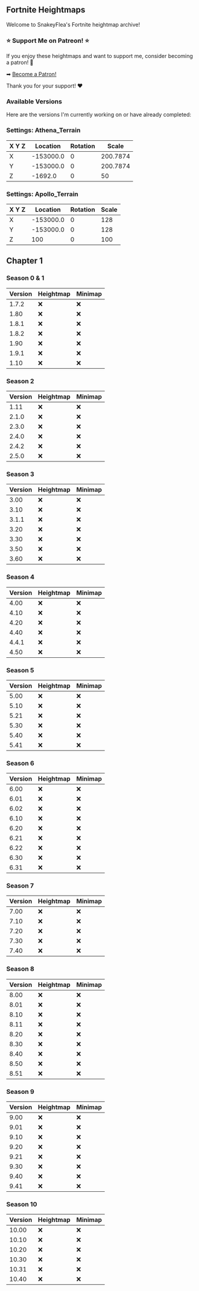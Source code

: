 ## Fortnite Heightmaps

Welcome to SnakeyFlea's Fortnite heightmap archive!

### ⭐ Support Me on Patreon! ⭐

If you enjoy these heightmaps and want to support me, consider becoming a patron! 🙏

➡ [Become a Patron!](https://www.patreon.com/snakeyflea)

Thank you for your support! ❤

### Available Versions

Here are the versions I'm currently working on or have already completed:

### Settings: Athena_Terrain

| X Y Z | Location   | Rotation | Scale   |
|-------|------------|----------|---------|
| X     | -153000.0  | 0        | 200.7874|
| Y     | -153000.0  | 0        | 200.7874|
| Z     | -1692.0    | 0        | 50      |

### Settings: Apollo_Terrain

| X Y Z | Location   | Rotation | Scale   |
|-------|------------|----------|---------|
| X     | -153000.0  | 0        | 128     |
| Y     | -153000.0  | 0        | 128     |
| Z     | 100        | 0        | 100     |

## Chapter 1

### Season 0 & 1

| Version | Heightmap         | Minimap |
|---------|-------------------|---------|
| 1.7.2   | :x:               | :x:     |
| 1.80    | :x:               | :x:     |
| 1.8.1   | :x:               | :x:     |
| 1.8.2   | :x:               | :x:     |
| 1.90    | :x:               | :x:     |
| 1.9.1   | :x:               | :x:     |
| 1.10    | :x:               | :x:     |

### Season 2

| Version | Heightmap         | Minimap |
|---------|-------------------|---------|
| 1.11    | :x:               | :x:     |
| 2.1.0   | :x:               | :x:     |
| 2.3.0   | :x:               | :x:     |
| 2.4.0   | :x:               | :x:     |
| 2.4.2   | :x:               | :x:     |
| 2.5.0   | :x:               | :x:     |

### Season 3

| Version | Heightmap         | Minimap |
|---------|-------------------|---------|
| 3.00    | :x:               | :x:     |
| 3.10    | :x:               | :x:     |
| 3.1.1   | :x:               | :x:     |
| 3.20    | :x:               | :x:     |
| 3.30    | :x:               | :x:     |
| 3.50    | :x:               | :x:     |
| 3.60    | :x:               | :x:     |

### Season 4

| Version | Heightmap         | Minimap |
|---------|-------------------|---------|
| 4.00    | :x:               | :x:     |
| 4.10    | :x:               | :x:     |
| 4.20    | :x:               | :x:     |
| 4.40    | :x:               | :x:     |
| 4.4.1   | :x:               | :x:     |
| 4.50    | :x:               | :x:     |

### Season 5

| Version | Heightmap         | Minimap |
|---------|-------------------|---------|
| 5.00    | :x:               | :x:     |
| 5.10    | :x:               | :x:     |
| 5.21    | :x:               | :x:     |
| 5.30    | :x:               | :x:     |
| 5.40    | :x:               | :x:     |
| 5.41    | :x:               | :x:     |

### Season 6

| Version | Heightmap         | Minimap |
|---------|-------------------|---------|
| 6.00    | :x:               | :x:     |
| 6.01    | :x:               | :x:     |
| 6.02    | :x:               | :x:     |
| 6.10    | :x:               | :x:     |
| 6.20    | :x:               | :x:     |
| 6.21    | :x:               | :x:     |
| 6.22    | :x:               | :x:     |
| 6.30    | :x:               | :x:     |
| 6.31    | :x:               | :x:     |

### Season 7

| Version | Heightmap         | Minimap |
|---------|-------------------|---------|
| 7.00    | :x:               | :x:     |
| 7.10    | :x:               | :x:     |
| 7.20    | :x:               | :x:     |
| 7.30    | :x:               | :x:     |
| 7.40    | :x:               | :x:     |

### Season 8

| Version | Heightmap         | Minimap |
|---------|-------------------|---------|
| 8.00    | :x:               | :x:     |
| 8.01    | :x:               | :x:     |
| 8.10    | :x:               | :x:     |
| 8.11    | :x:               | :x:     |
| 8.20    | :x:               | :x:     |
| 8.30    | :x:               | :x:     |
| 8.40    | :x:               | :x:     |
| 8.50    | :x:               | :x:     |
| 8.51    | :x:               | :x:     |

### Season 9

| Version | Heightmap         | Minimap |
|---------|-------------------|---------|
| 9.00    | :x:               | :x:     |
| 9.01    | :x:               | :x:     |
| 9.10    | :x:               | :x:     |
| 9.20    | :x:               | :x:     |
| 9.21    | :x:               | :x:     |
| 9.30    | :x:               | :x:     |
| 9.40    | :x:               | :x:     |
| 9.41    | :x:               | :x:     |

### Season 10

| Version | Heightmap         | Minimap |
|---------|-------------------|---------|
| 10.00   | :x:               | :x:     |
| 10.10   | :x:               | :x:     |
| 10.20   | :x:               | :x:     |
| 10.30   | :x:               | :x:     |
| 10.31   | :x:               | :x:     |
| 10.40   | :x:               | :x:     |
